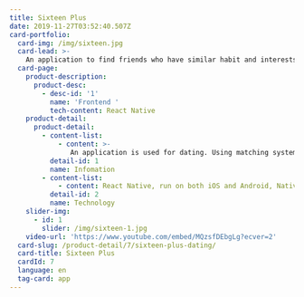 ```yaml
---
title: Sixteen Plus
date: 2019-11-27T03:52:40.507Z
card-portfolio:
  card-img: /img/sixteen.jpg
  card-lead: >-
    An application to find friends who have similar habit and interests. Using matching system and directions to find each...
  card-page:
    product-description:
      product-desc:
        - desc-id: '1'
          name: 'Frontend '
          tech-content: React Native
    product-detail:
      product-detail:
        - content-list:
            - content: >-
               An application is used for dating. Using matching system base on people who have similar habit and interests.
          detail-id: 1
          name: Infomation
        - content-list:
            - content: React Native, run on both iOS and Android, Native Base
          detail-id: 2
          name: Technology
    slider-img:
      - id: 1
        slider: /img/sixteen-1.jpg
    video-url: 'https://www.youtube.com/embed/MQzsfDEbgLg?ecver=2'
  card-slug: /product-detail/7/sixteen-plus-dating/
  card-title: Sixteen Plus
  cardId: 7
  language: en
  tag-card: app
---
```


